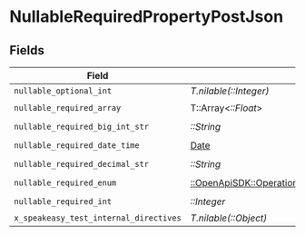 # NullableRequiredPropertyPostJson


## Fields

| Field                                                                                                                                                     | Type                                                                                                                                                      | Required                                                                                                                                                  | Description                                                                                                                                               |
| --------------------------------------------------------------------------------------------------------------------------------------------------------- | --------------------------------------------------------------------------------------------------------------------------------------------------------- | --------------------------------------------------------------------------------------------------------------------------------------------------------- | --------------------------------------------------------------------------------------------------------------------------------------------------------- |
| `nullable_optional_int`                                                                                                                                   | *T.nilable(::Integer)*                                                                                                                                    | :heavy_minus_sign:                                                                                                                                        | N/A                                                                                                                                                       |
| `nullable_required_array`                                                                                                                                 | T::Array<*::Float*>                                                                                                                                       | :heavy_check_mark:                                                                                                                                        | N/A                                                                                                                                                       |
| `nullable_required_big_int_str`                                                                                                                           | *::String*                                                                                                                                                | :heavy_check_mark:                                                                                                                                        | N/A                                                                                                                                                       |
| `nullable_required_date_time`                                                                                                                             | [Date](https://ruby-doc.org/stdlib-2.6.1/libdoc/date/rdoc/Date.html)                                                                                      | :heavy_check_mark:                                                                                                                                        | N/A                                                                                                                                                       |
| `nullable_required_decimal_str`                                                                                                                           | *::String*                                                                                                                                                | :heavy_check_mark:                                                                                                                                        | N/A                                                                                                                                                       |
| `nullable_required_enum`                                                                                                                                  | [::OpenApiSDK::Operations::NullableRequiredPropertyPostNullableRequiredEnum](../../models/operations/nullablerequiredpropertypostnullablerequiredenum.md) | :heavy_check_mark:                                                                                                                                        | N/A                                                                                                                                                       |
| `nullable_required_int`                                                                                                                                   | *::Integer*                                                                                                                                               | :heavy_check_mark:                                                                                                                                        | N/A                                                                                                                                                       |
| `x_speakeasy_test_internal_directives`                                                                                                                    | *T.nilable(::Object)*                                                                                                                                     | :heavy_minus_sign:                                                                                                                                        | N/A                                                                                                                                                       |